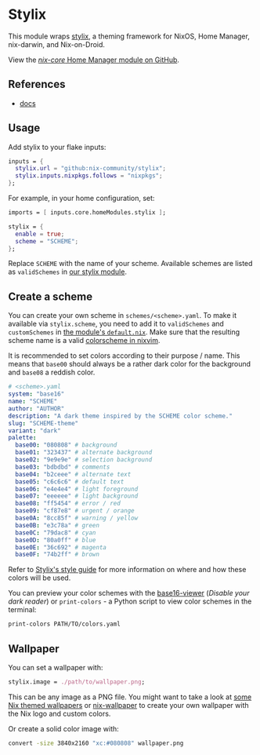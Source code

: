 # Stylix

This module wraps [stylix](https://github.com/nix-community/stylix), a theming framework for NixOS, Home Manager, nix-darwin, and Nix-on-Droid.

View the [*nix-core* Home Manager module on GitHub](https://github.com/sid115/nix-core/tree/master/modules/home/stylix).

## References

- [docs](https://nix-community.github.io/stylix/)

## Usage

Add stylix to your flake inputs:

```nix
inputs = {
  stylix.url = "github:nix-community/stylix";
  stylix.inputs.nixpkgs.follows = "nixpkgs";
};
```

For example, in your home configuration, set:

```nix
imports = [ inputs.core.homeModules.stylix ];

stylix = {
  enable = true;
  scheme = "SCHEME";
};
```

Replace `SCHEME` with the name of your scheme. Available schemes are listed as `validSchemes` in [our stylix module](https://github.com/sid115/nix-core/tree/master/modules/home/stylix/default.nix).

## Create a scheme

You can create your own scheme in `schemes/<scheme>.yaml`. To make it available via `stylix.scheme`, you need to add it to `validSchemes` and `customSchemes` in [the module's `default.nix`](https://github.com/sid115/nix-core/tree/master/modules/home/stylix/default.nix). Make sure that the resulting scheme name is a valid [colorscheme in nixvim](https://github.com/nix-community/nixvim/tree/main/plugins/colorschemes).

It is recommended to set colors according to their purpose / name. This means that `base00` should always be a rather dark color for the background and `base08` a reddish color.

```yaml
# <scheme>.yaml
system: "base16"
name: "SCHEME"
author: "AUTHOR"
description: "A dark theme inspired by the SCHEME color scheme."
slug: "SCHEME-theme"
variant: "dark"
palette:
  base00: "080808" # background
  base01: "323437" # alternate background
  base02: "9e9e9e" # selection background
  base03: "bdbdbd" # comments
  base04: "b2ceee" # alternate text
  base05: "c6c6c6" # default text
  base06: "e4e4e4" # light foreground
  base07: "eeeeee" # light background
  base08: "ff5454" # error / red
  base09: "cf87e8" # urgent / orange
  base0A: "8cc85f" # warning / yellow
  base0B: "e3c78a" # green
  base0C: "79dac8" # cyan
  base0D: "80a0ff" # blue
  base0E: "36c692" # magenta
  base0F: "74b2ff" # brown
```

Refer to [Stylix's style guide](https://stylix.danth.me/styling.html) for more information on where and how these colors will be used.

You can preview your color schemes with the [base16-viewer](https://sesh.github.io/base16-viewer/) (*Disable your dark reader*) or `print-colors` - a Python script to view color schemes in the terminal:

```bash
print-colors PATH/TO/colors.yaml
```

## Wallpaper

You can set a wallpaper with:

```nix
stylix.image = ./path/to/wallpaper.png;
```

This can be any image as a PNG file. You might want to take a look at [some Nix themed wallpapers](https://github.com/NixOS/nixos-artwork/tree/master/wallpapers) or [nix-wallpaper](https://github.com/lunik1/nix-wallpaper/tree/master) to create your own wallpaper with the Nix logo and custom colors.

Or create a solid color image with:

```bash
convert -size 3840x2160 "xc:#080808" wallpaper.png
```
